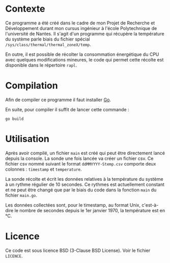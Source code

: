 Contexte
========

Ce programme a été créé dans le cadre de mon Projet de Recherche et Développement durant mon cursus ingénieur à l'école Polytechnique de l'université de Nantes. Il s'agit d'un programme qui récupère la température du système parle biais du fichier spécial `/sys/class/thermal/thermal_zoneX/temp`.

En outre, il est possible de récolter la consommation énergétique du CPU avec quelques modifications mineures, le code qui permet cette récolte est disponible dans le répertoire `rapl`.

Compilation
===========

Afin de compiler ce programme il faut installer [Go](https://go.dev/doc/install).

En suite, pour compiler il suffit de lancer cette commande :
```
go build
```

Utilisation
===========

Après avoir compilé, un fichier `main` est créé qui peut être directement lancé depuis la console. La sonde une fois lancée va créer un fichier csv. Ce fichier csv nommé suivant le format `ddMMYYYY-Stemp.csv` comporte deux colonnes : `timestamp` et `temperature`.

La sonde récolte et écrit les données relatives à la température du système à un rythme régulier de 10 secondes. Ce rythmes est actuellement constant et ne peut être changé que par le biais du code dans la fonction `main` du fichier `main.go`.

Les données collectées sont, pour le timestamp, au format Unix, c'est-à-dire le nombre de secondes depuis le 1er janvier 1970, la température est en °C.

Licence
=======

Ce code est sous licence BSD (3-Clause BSD License). Voir le fichier `LICENCE`.